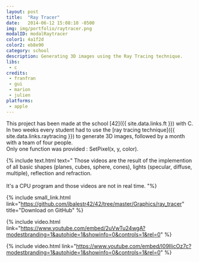 ```yaml
---
layout: post
title:  "Ray Tracer"
date:   2014-06-12 15:08:10 -0500
img: img/portfolio/raytracer.png
modalID: modalRaytracer
color1: 4a1f2d
color2: eb8e90
category: school
description: Generating 3D images using the Ray Tracing technique.
libs:
 - c
credits:
 - franfran
 - gui
 - marion
 - julien
platforms:
 - apple
---
```

This project has been made at the school [42]({{ site.data.links.ft }}) with C.<br/>
In two weeks every student had to use the [ray tracing technique]({{ site.data.links.raytracing }}) to generate 3D images, followed by a month with a team of four people.<br/>
Only one function was provided : SetPixel(x, y, color).

{% include text.html text="
Those videos are the result of the implemention of all basic shapes (planes, cubes, sphere, cones), lights (specular, diffuse, multiple), reflection and refraction.<br/>
<br/>
It's a CPU program and those videos are not in real time.
"%}

{% include small_link.html link="https://github.com/jbalestr42/42/tree/master/Graphics/ray_tracer" title="Download on GitHub" %}

{% include video.html link="https://www.youtube.com/embed/2uVwTu24wgA?modestbranding=1&autohide=1&showinfo=0&controls=1&rel=0" %}

{% include video.html link="https://www.youtube.com/embed/I09IIicOz7c?modestbranding=1&autohide=1&showinfo=0&controls=1&rel=0" %}
